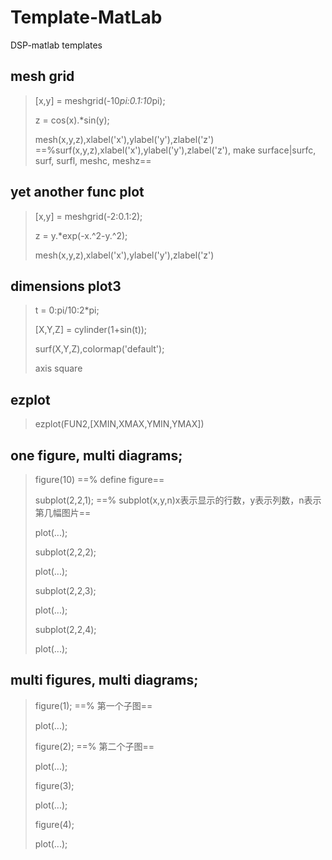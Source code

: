 # Template-MatLab
DSP-matlab templates
## mesh grid
> [x,y] = meshgrid(-10*pi:0.1:10*pi);
> 
> z = cos(x).*sin(y);
> 
> mesh(x,y,z),xlabel('x'),ylabel('y'),zlabel('z')
> ==%surf(x,y,z),xlabel('x'),ylabel('y'),zlabel('z'), make surface|surfc, surf, surfl, meshc, meshz==

## yet another func plot
> [x,y] = meshgrid(-2:0.1:2);
> 
> z = y.*exp(-x.^2-y.^2);
> 
> mesh(x,y,z),xlabel('x'),ylabel('y'),zlabel('z')

## dimensions plot3
> t = 0:pi/10:2*pi;
> 
> [X,Y,Z] = cylinder(1+sin(t));
> 
> surf(X,Y,Z),colormap('default');
> 
> axis square

## ezplot 

> ezplot(FUN2,[XMIN,XMAX,YMIN,YMAX]) 

## one figure, multi diagrams;

> figure(10)          ==% define figure==
> 
> subplot(2,2,1);     ==% subplot(x,y,n)x表示显示的行数，y表示列数，n表示第几幅图片==
>  
>plot(...);
> 
> subplot(2,2,2);
> 
> plot(...);
> 
> subplot(2,2,3);
> 
> plot(...);
> 
> subplot(2,2,4);
> 
> plot(...);

## multi figures, multi diagrams;
> figure(1);         ==% 第一个子图==
> 
> plot(...);
> 
> figure(2);         ==% 第二个子图==
> 
> plot(...);
> 
> figure(3);
> 
> plot(...);
> 
> figure(4);
> 
> plot(...);
